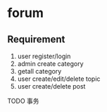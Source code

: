 # forum

## Requirement
1. user register/login
2. admin create category
3. getall category
4. user create/edit/delete topic
5. user create/delete post

TODO 事务